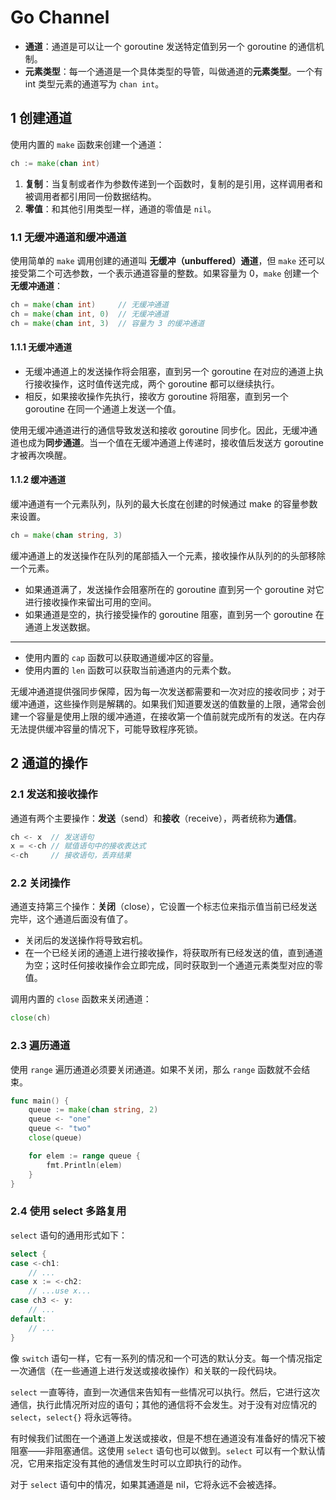 # Go Channel

- **通道**：通道是可以让一个 goroutine 发送特定值到另一个 goroutine 的通信机制。
- **元素类型**：每一个通道是一个具体类型的导管，叫做通道的**元素类型**。一个有 int 类型元素的通道写为 `chan int`。

## 1 创建通道

使用内置的 `make` 函数来创建一个通道：

```go
ch := make(chan int)
```

1. **复制**：当复制或者作为参数传递到一个函数时，复制的是引用，这样调用者和被调用者都引用同一份数据结构。
2. **零值**：和其他引用类型一样，通道的零值是 `nil`。

### 1.1 无缓冲通道和缓冲通道

使用简单的 `make` 调用创建的通道叫 **无缓冲（unbuffered）通道**，但 `make` 还可以接受第二个可选参数，一个表示通道容量的整数。如果容量为 0，`make` 创建一个**无缓冲通道**：

```go
ch = make(chan int)     // 无缓冲通道
ch = make(chan int, 0)  // 无缓冲通道
ch = make(chan int, 3)  // 容量为 3 的缓冲通道
```

#### 1.1.1 无缓冲通道

- 无缓冲通道上的发送操作将会阻塞，直到另一个 goroutine 在对应的通道上执行接收操作，这时值传送完成，两个 goroutine 都可以继续执行。
- 相反，如果接收操作先执行，接收方 goroutine 将阻塞，直到另一个 goroutine 在同一个通道上发送一个值。

使用无缓冲通道进行的通信导致发送和接收 goroutine 同步化。因此，无缓冲通道也成为**同步通道**。当一个值在无缓冲通道上传递时，接收值后发送方 goroutine 才被再次唤醒。

#### 1.1.2 缓冲通道

缓冲通道有一个元素队列，队列的最大长度在创建的时候通过 make 的容量参数来设置。

```go
ch = make(chan string, 3)
```

缓冲通道上的发送操作在队列的尾部插入一个元素，接收操作从队列的的头部移除一个元素。

- 如果通道满了，发送操作会阻塞所在的 goroutine 直到另一个 goroutine 对它进行接收操作来留出可用的空间。
- 如果通道是空的，执行接受操作的 goroutine 阻塞，直到另一个 goroutine 在通道上发送数据。

---

- 使用内置的 `cap` 函数可以获取通道缓冲区的容量。
- 使用内置的 `len` 函数可以获取当前通道内的元素个数。

无缓冲通道提供强同步保障，因为每一次发送都需要和一次对应的接收同步；对于缓冲通道，这些操作则是解耦的。如果我们知道要发送的值数量的上限，通常会创建一个容量是使用上限的缓冲通道，在接收第一个值前就完成所有的发送。在内存无法提供缓冲容量的情况下，可能导致程序死锁。

## 2 通道的操作

### 2.1 发送和接收操作

通道有两个主要操作：**发送**（send）和**接收**（receive），两者统称为**通信**。

```go
ch <- x  // 发送语句
x = <-ch // 赋值语句中的接收表达式
<-ch     // 接收语句，丢弃结果
```

### 2.2 关闭操作

通道支持第三个操作：**关闭**（close），它设置一个标志位来指示值当前已经发送完毕，这个通道后面没有值了。

- 关闭后的发送操作将导致宕机。
- 在一个已经关闭的通道上进行接收操作，将获取所有已经发送的值，直到通道为空；这时任何接收操作会立即完成，同时获取到一个通道元素类型对应的零值。

调用内置的 `close` 函数来关闭通道：

```go
close(ch)
```

### 2.3 遍历通道

使用 `range` 遍历通道必须要关闭通道。如果不关闭，那么 `range` 函数就不会结束。

```go
func main() {
    queue := make(chan string, 2)
    queue <- "one"
    queue <- "two"
    close(queue)

    for elem := range queue {
        fmt.Println(elem)
    }
}
```

### 2.4 使用 select 多路复用

`select` 语句的通用形式如下：

```go
select {
case <-ch1:
    // ...
case x := <-ch2:
    // ...use x...
case ch3 <- y:
    // ...
default:
    // ...
}
```

像 `switch` 语句一样，它有一系列的情况和一个可选的默认分支。每一个情况指定一次通信（在一些通道上进行发送或接收操作）和关联的一段代码块。

`select` 一直等待，直到一次通信来告知有一些情况可以执行。然后，它进行这次通信，执行此情况所对应的语句；其他的通信将不会发生。对于没有对应情况的 `select`，`select{}` 将永远等待。

有时候我们试图在一个通道上发送或接收，但是不想在通道没有准备好的情况下被阻塞——非阻塞通信。这使用 `select` 语句也可以做到。`select` 可以有一个默认情况，它用来指定没有其他的通信发生时可以立即执行的动作。

对于 `select` 语句中的情况，如果其通道是 nil，它将永远不会被选择。

